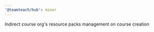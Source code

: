```yaml
---
'@teamteach/hub': minor
---
```


Indirect course org's resource packs management on course creation
